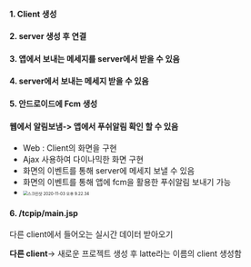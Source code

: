 #### 1. Client 생성

#### 2. server 생성 후 연결 

#### 3. 앱에서 보내는 메세지를 server에서 받을 수 있음

#### 4. server에서 보내는 메세지 받을 수 있음 

#### 5. 안드로이드에 Fcm 생성 

####    웹에서 알림보냄-> 앱에서 푸쉬알림 확인 할 수 있음 

- Web : Client의 화면을 구현 
- Ajax 사용하여 다이나믹한 화면 구현 
- 화면의 이벤트를 통해 server에 메세지 보낼 수 있음 
- 화면의 이벤트를 통해 앱에 fcm을 활용한 푸쉬알림 보내기 가능 
- <img src="/Users/subikim/Desktop/스크린샷 2020-11-03 오후 9.22.34.png" alt="스크린샷 2020-11-03 오후 9.22.34" style="zoom:50%;" />



#### 6. /tcpip/main.jsp

다른 client에서 들어오는 실시간 데이터 받아오기 

**다른 client**-> 새로운 프로젝트 생성 후 latte라는 이름의 client 생성함 




